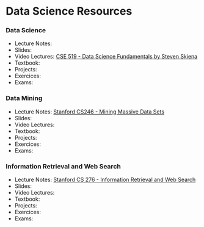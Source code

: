 # Data Science Resources

### Data Science

- Lecture Notes:
- Slides:
- Video Lectures: [CSE 519 - Data Science Fundamentals by Steven Skiena](https://www.youtube.com/playlist?list=PLOtl7M3yp-DVODzTKX8JtXkm1EG3u2BsD)
- Textbook:
- Projects:
- Exercices:
- Exams:

### Data Mining

- Lecture Notes: [Stanford CS246 - Mining Massive Data Sets](http://web.stanford.edu/class/cs246/index.html#content)
- Slides:
- Video Lectures:
- Textbook:
- Projects:
- Exercices:
- Exams:

### Information Retrieval and Web Search

- Lecture Notes: [Stanford CS 276 - Information Retrieval and Web Search](https://web.stanford.edu/class/cs276/)
- Slides:
- Video Lectures:
- Textbook:
- Projects:
- Exercices:
- Exams:

